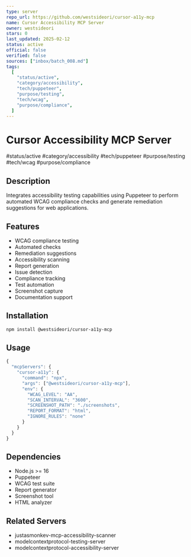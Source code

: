 ```yaml
---
type: server
repo_url: https://github.com/westsideori/cursor-a11y-mcp
name: Cursor Accessibility MCP Server
owner: westsideori
stars: 0
last_updated: 2025-02-12
status: active
official: false
verified: false
sources: ["inbox/batch_008.md"]
tags:
  [
    "status/active",
    "category/accessibility",
    "tech/puppeteer",
    "purpose/testing",
    "tech/wcag",
    "purpose/compliance",
  ]
---
```


# Cursor Accessibility MCP Server

#status/active #category/accessibility #tech/puppeteer #purpose/testing #tech/wcag #purpose/compliance

## Description

Integrates accessibility testing capabilities using Puppeteer to perform automated WCAG compliance checks and generate remediation suggestions for web applications.

## Features

- WCAG compliance testing
- Automated checks
- Remediation suggestions
- Accessibility scanning
- Report generation
- Issue detection
- Compliance tracking
- Test automation
- Screenshot capture
- Documentation support

## Installation

```bash
npm install @westsideori/cursor-a11y-mcp
```

## Usage

```javascript
{
  "mcpServers": {
    "cursor-a11y": {
      "command": "npx",
      "args": ["@westsideori/cursor-a11y-mcp"],
      "env": {
        "WCAG_LEVEL": "AA",
        "SCAN_INTERVAL": "3600",
        "SCREENSHOT_PATH": "./screenshots",
        "REPORT_FORMAT": "html",
        "IGNORE_RULES": "none"
      }
    }
  }
}
```

## Dependencies

- Node.js >= 16
- Puppeteer
- WCAG test suite
- Report generator
- Screenshot tool
- HTML analyzer

## Related Servers

- justasmonkev-mcp-accessibility-scanner
- modelcontextprotocol-testing-server
- modelcontextprotocol-accessibility-server
